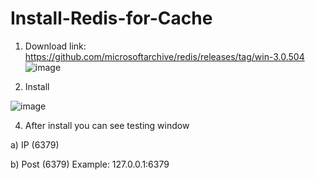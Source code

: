 # Install-Redis-for-Cache

1.	Download link:
https://github.com/microsoftarchive/redis/releases/tag/win-3.0.504
![image](https://github.com/biplobpustcse/Install-Redis-for-Cache/assets/59637279/4708b594-52f9-4815-8294-455d67fc8c5a)

2.	Install
   
![image](https://github.com/biplobpustcse/Install-Redis-for-Cache/assets/59637279/7cdf0a60-c714-4d2f-b6ba-a8c8bdcd207a)


4.	After install you can see testing window
   
a)	IP (6379)

b)	Post (6379)
Example: 127.0.0.1:6379


